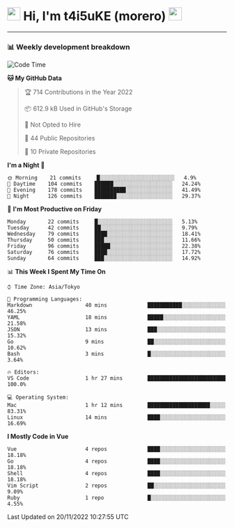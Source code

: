 <!-- Title -->
<h1>
    <img src="https://emojis.slackmojis.com/emojis/images/1600385609/10490/cactuar.gif?1600385609" width="30"/> 
    Hi, I'm t4i5uKE (morero) 
    <img src="https://emojis.slackmojis.com/emojis/images/1600385609/10490/cactuar.gif?1600385609" width="30"/>
</h1>

---

<h3> 📊 Weekly development breakdown </h3>
<!-- waka-readme-stats -->

<!--START_SECTION:waka-->
![Code Time](http://img.shields.io/badge/Code%20Time-1%2C306%20hrs%202%20mins-blue)

**🐱 My GitHub Data** 

> 🏆 714 Contributions in the Year 2022
 > 
> 📦 612.9 kB Used in GitHub's Storage 
 > 
> 🚫 Not Opted to Hire
 > 
> 📜 44 Public Repositories 
 > 
> 🔑 10 Private Repositories  
 > 
**I'm a Night 🦉** 

```text
🌞 Morning    21 commits     █░░░░░░░░░░░░░░░░░░░░░░░░   4.9% 
🌆 Daytime    104 commits    ██████░░░░░░░░░░░░░░░░░░░   24.24% 
🌃 Evening    178 commits    ██████████░░░░░░░░░░░░░░░   41.49% 
🌙 Night      126 commits    ███████░░░░░░░░░░░░░░░░░░   29.37%

```
📅 **I'm Most Productive on Friday** 

```text
Monday       22 commits     █░░░░░░░░░░░░░░░░░░░░░░░░   5.13% 
Tuesday      42 commits     ██░░░░░░░░░░░░░░░░░░░░░░░   9.79% 
Wednesday    79 commits     ████░░░░░░░░░░░░░░░░░░░░░   18.41% 
Thursday     50 commits     ███░░░░░░░░░░░░░░░░░░░░░░   11.66% 
Friday       96 commits     █████░░░░░░░░░░░░░░░░░░░░   22.38% 
Saturday     76 commits     ████░░░░░░░░░░░░░░░░░░░░░   17.72% 
Sunday       64 commits     ███░░░░░░░░░░░░░░░░░░░░░░   14.92%

```


📊 **This Week I Spent My Time On** 

```text
⌚︎ Time Zone: Asia/Tokyo

💬 Programming Languages: 
Markdown                 40 mins             ███████████░░░░░░░░░░░░░░   46.25% 
YAML                     18 mins             █████░░░░░░░░░░░░░░░░░░░░   21.58% 
JSON                     13 mins             ███░░░░░░░░░░░░░░░░░░░░░░   15.32% 
Go                       9 mins              ██░░░░░░░░░░░░░░░░░░░░░░░   10.62% 
Bash                     3 mins              █░░░░░░░░░░░░░░░░░░░░░░░░   3.64%

🔥 Editors: 
VS Code                  1 hr 27 mins        █████████████████████████   100.0%

💻 Operating System: 
Mac                      1 hr 12 mins        ████████████████████░░░░░   83.31% 
Linux                    14 mins             ████░░░░░░░░░░░░░░░░░░░░░   16.69%

```

**I Mostly Code in Vue** 

```text
Vue                      4 repos             ████░░░░░░░░░░░░░░░░░░░░░   18.18% 
Go                       4 repos             ████░░░░░░░░░░░░░░░░░░░░░   18.18% 
Shell                    4 repos             ████░░░░░░░░░░░░░░░░░░░░░   18.18% 
Vim Script               2 repos             ██░░░░░░░░░░░░░░░░░░░░░░░   9.09% 
Ruby                     1 repo              █░░░░░░░░░░░░░░░░░░░░░░░░   4.55%

```



 Last Updated on 20/11/2022 10:27:55 UTC
<!--END_SECTION:waka-->
